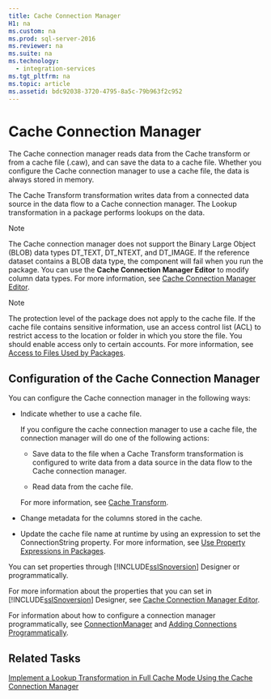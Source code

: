 ```yaml
---
title: Cache Connection Manager
H1: na
ms.custom: na
ms.prod: sql-server-2016
ms.reviewer: na
ms.suite: na
ms.technology: 
  - integration-services
ms.tgt_pltfrm: na
ms.topic: article
ms.assetid: bdc92038-3720-4795-8a5c-79b963f2c952
---
```

# Cache Connection Manager
  The Cache connection manager reads data from the Cache transform or from a cache file (.caw), and can save the data to a cache file. Whether you configure the Cache connection manager to use a cache file, the data is always stored in memory.  
  
 The Cache Transform transformation writes data from a connected data source in the data flow to a Cache connection manager. The Lookup transformation in a package performs lookups on the data.  
  
> [!NOTE]  
>  The Cache connection manager does not support the Binary Large Object (BLOB) data types DT_TEXT, DT_NTEXT, and DT_IMAGE. If the reference dataset contains a BLOB data type, the component will fail when you run the package. You can use the **Cache Connection Manager Editor** to modify column data types. For more information, see [Cache Connection Manager Editor](../../Topics/TopicNameNotContainA/Cache-Connection-Manager-Editor.md).  
  
> [!NOTE]  
>  The protection level of the package does not apply to the cache file. If the cache file contains sensitive information, use an access control list (ACL) to restrict access to the location or folder in which you store the file. You should enable access only to certain accounts. For more information, see [Access to Files Used by Packages](../../Topics/TopicNameNotContainA/Access-to-Files-Used-by-Packages.md).  
  
## Configuration of the Cache Connection Manager  
 You can configure the Cache connection manager in the following ways:  
  
-   Indicate whether to use a cache file.  
  
     If you configure the cache connection manager to use a cache file, the connection manager will do one of the following actions:  
  
    -   Save data to the file when a Cache Transform transformation is configured to write data from a data source in the data flow to the Cache connection manager.  
  
    -   Read data from the cache file.  
  
     For more information, see [Cache Transform](../../Topics/TopicNameNotContainA/Cache-Transform.md).  
  
-   Change metadata for the columns stored in the cache.  
  
-   Update the cache file name at runtime by using an expression to set the ConnectionString property. For more information, see [Use Property Expressions in Packages](../../Topics/TopicNameNotContainA/Use-Property-Expressions-in-Packages.md).  
  
 You can set properties through [!INCLUDE[ssISnoversion](../../Topics/TopicNameContainA/includes/ssISnoversion_md.md)] Designer or programmatically.  
  
 For more information about the properties that you can set in [!INCLUDE[ssISnoversion](../../Topics/TopicNameContainA/includes/ssISnoversion_md.md)] Designer, see [Cache Connection Manager Editor](../../Topics/TopicNameNotContainA/Cache-Connection-Manager-Editor.md).  
  
 For information about how to configure a connection manager programmatically, see [ConnectionManager](assetId:///T:Microsoft.SqlServer.Dts.Runtime.ConnectionManager) and [Adding Connections Programmatically](../Topic/Adding%20Connections%20Programmatically.md).  
  
## Related Tasks  
 [Implement a Lookup Transformation in Full Cache Mode Using the Cache Connection Manager](../../Topics/TopicNameContainA/Implement-a-Lookup-Transformation-in-Full-Cache-Mode-Using-the-Cache-Connection-Manager.md)  
  
  